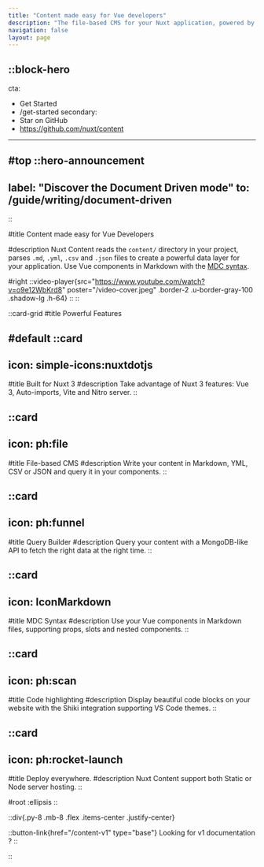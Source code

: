 ```yaml
---
title: "Content made easy for Vue developers"
description: "The file-based CMS for your Nuxt application, powered by Markdown and Vue components."
navigation: false
layout: page
---
```


::block-hero
---
cta:
  - Get Started
  - /get-started
secondary:
  - Star on GitHub
  - https://github.com/nuxt/content
---

#top
  ::hero-announcement
  ---
  label: "Discover the Document Driven mode"
  to: /guide/writing/document-driven
  ---
  ::

#title
Content made easy for Vue Developers

#description
Nuxt Content reads the `content/` directory in your project, parses `.md`, `.yml`, `.csv` and `.json` files to create a powerful data layer for your application. Use Vue components in Markdown with the [MDC syntax](/guide/writing/mdc).

#right
::video-player{src="https://www.youtube.com/watch?v=o9e12WbKrd8" poster="/video-cover.jpeg" .border-2 .u-border-gray-100 .shadow-lg .h-64}
::
::

::card-grid
#title
Powerful Features

#default
  ::card
  ---
  icon: simple-icons:nuxtdotjs
  ---
  #title
  Built for Nuxt 3
  #description
  Take advantage of Nuxt 3 features: Vue 3, Auto-imports, Vite and Nitro server.
  ::

  ::card
  ---
  icon: ph:file
  ---
  #title
  File-based CMS
  #description
  Write your content in Markdown, YML, CSV or JSON and query it in your components.
  ::

  ::card
  ---
  icon: ph:funnel
  ---
  #title
  Query Builder
  #description
  Query your content with a MongoDB-like API to fetch the right data at the right time.
  ::

  ::card
  ---
  icon: IconMarkdown
  ---
  #title
  MDC Syntax
  #description
  Use your Vue components in Markdown files, supporting props, slots and nested components.
  ::

  ::card
  ---
  icon: ph:scan
  ---
  #title
  Code highlighting
  #description
  Display beautiful code blocks on your website with the Shiki integration supporting VS Code themes.
  ::

  ::card
  ---
  icon: ph:rocket-launch
  ---
  #title
  Deploy everywhere.
  #description
  Nuxt Content support both Static or Node server hosting.
  ::

#root
:ellipsis
::

::div{.py-8 .mb-8 .flex .items-center .justify-center}

  ::button-link{href="/content-v1" type="base"}
  Looking for v1 documentation ?
  ::

::
